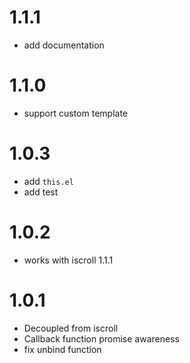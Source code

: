 # 1.1.1
* add documentation

# 1.1.0
* support custom template

# 1.0.3
* add `this.el`
* add test

# 1.0.2
* works with iscroll 1.1.1

# 1.0.1
* Decoupled from iscroll
* Callback function promise awareness
* fix unbind function
